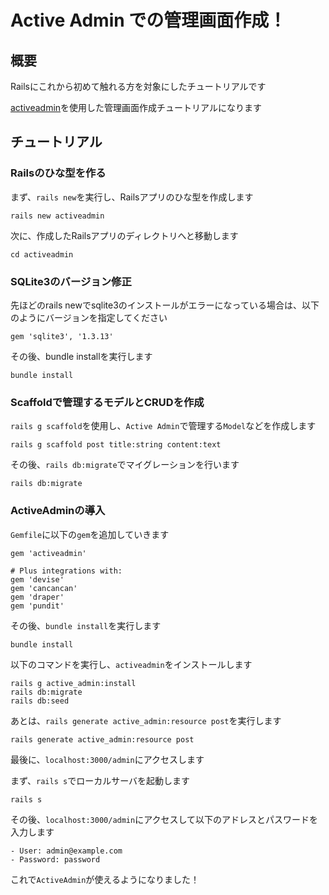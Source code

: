 # Active Admin での管理画面作成！
## 概要

Railsにこれから初めて触れる方を対象にしたチュートリアルです

[activeadmin](https://github.com/activeadmin/activeadmin)を使用した管理画面作成チュートリアルになります

## チュートリアル
### Railsのひな型を作る

まず、`rails new`を実行し、Railsアプリのひな型を作成します

```shell
rails new activeadmin
```

次に、作成したRailsアプリのディレクトリへと移動します

```shell
cd activeadmin
```
### SQLite3のバージョン修正

先ほどのrails newでsqlite3のインストールがエラーになっている場合は、以下のようにバージョンを指定してください

```ruby:Gemfile
gem 'sqlite3', '1.3.13'
```

その後、bundle installを実行します

```shell
bundle install
```

### Scaffoldで管理するモデルとCRUDを作成

`rails g scaffold`を使用し、`Active Admin`で管理する`Model`などを作成します

```shell
rails g scaffold post title:string content:text
```

その後、`rails db:migrate`でマイグレーションを行います

```shell
rails db:migrate
```

### ActiveAdminの導入

`Gemfile`に以下の`gem`を追加していきます

```ruby:Gemfile
gem 'activeadmin'

# Plus integrations with:
gem 'devise'
gem 'cancancan'
gem 'draper'
gem 'pundit'
```

その後、`bundle install`を実行します

```shell
bundle install
```

以下のコマンドを実行し、`activeadmin`をインストールします

```shell
rails g active_admin:install
rails db:migrate
rails db:seed
```

あとは、`rails generate active_admin:resource post`を実行します

```shell
rails generate active_admin:resource post
```


最後に、`localhost:3000/admin`にアクセスします

まず、`rails s`でローカルサーバを起動します

```shell
rails s
```

その後、`localhost:3000/admin`にアクセスして以下のアドレスとパスワードを入力します

```
- User: admin@example.com
- Password: password
```

これで`ActiveAdmin`が使えるようになりました！